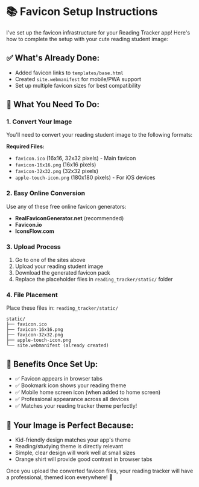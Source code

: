 # 📚 Favicon Setup Instructions

I've set up the favicon infrastructure for your Reading Tracker app! Here's how to complete the setup with your cute reading student image:

## ✅ What's Already Done:
- Added favicon links to `templates/base.html`
- Created `site.webmanifest` for mobile/PWA support  
- Set up multiple favicon sizes for best compatibility

## 🎯 What You Need To Do:

### 1. **Convert Your Image**
You'll need to convert your reading student image to the following formats:

**Required Files:**
- `favicon.ico` (16x16, 32x32 pixels) - Main favicon
- `favicon-16x16.png` (16x16 pixels)
- `favicon-32x32.png` (32x32 pixels) 
- `apple-touch-icon.png` (180x180 pixels) - For iOS devices

### 2. **Easy Online Conversion**
Use any of these free online favicon generators:
- **RealFaviconGenerator.net** (recommended)
- **Favicon.io**
- **IconsFlow.com**

### 3. **Upload Process**
1. Go to one of the sites above
2. Upload your reading student image
3. Download the generated favicon pack
4. Replace the placeholder files in `reading_tracker/static/` folder

### 4. **File Placement**
Place these files in: `reading_tracker/static/`
```
static/
├── favicon.ico
├── favicon-16x16.png
├── favicon-32x32.png
├── apple-touch-icon.png
└── site.webmanifest (already created)
```

## 🚀 Benefits Once Set Up:
- ✅ Favicon appears in browser tabs
- ✅ Bookmark icon shows your reading theme
- ✅ Mobile home screen icon (when added to home screen)
- ✅ Professional appearance across all devices
- ✅ Matches your reading tracker theme perfectly!

## 🎨 Your Image is Perfect Because:
- Kid-friendly design matches your app's theme
- Reading/studying theme is directly relevant  
- Simple, clear design will work well at small sizes
- Orange shirt will provide good contrast in browser tabs

Once you upload the converted favicon files, your reading tracker will have a professional, themed icon everywhere! 🌟
